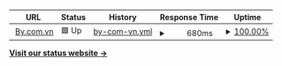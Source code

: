 <!--start: status pages-->
<!-- This summary is generated by Upptime (https://github.com/upptime/upptime) -->
<!-- Do not edit this manually, your changes will be overwritten -->
<!-- prettier-ignore -->
| URL | Status | History | Response Time | Uptime |
| --- | ------ | ------- | ------------- | ------ |
| <img alt="" src="https://favicons.githubusercontent.com/by.com.vn" height="13"> [By.com.vn](https://by.com.vn) | 🟩 Up | [by-com-vn.yml](https://github.com/chungvku/bycom.vn/commits/HEAD/history/by-com-vn.yml) | <details><summary><img alt="Response time graph" src="./graphs/by-com-vn/response-time-week.png" height="20"> 680ms</summary><br><a href="https://status.by.com.vn/history/by-com-vn"><img alt="Response time 680" src="https://img.shields.io/endpoint?url=https%3A%2F%2Fraw.githubusercontent.com%2Fchungvku%2Fbycom.vn%2FHEAD%2Fapi%2Fby-com-vn%2Fresponse-time.json"></a><br><a href="https://status.by.com.vn/history/by-com-vn"><img alt="24-hour response time 680" src="https://img.shields.io/endpoint?url=https%3A%2F%2Fraw.githubusercontent.com%2Fchungvku%2Fbycom.vn%2FHEAD%2Fapi%2Fby-com-vn%2Fresponse-time-day.json"></a><br><a href="https://status.by.com.vn/history/by-com-vn"><img alt="7-day response time 680" src="https://img.shields.io/endpoint?url=https%3A%2F%2Fraw.githubusercontent.com%2Fchungvku%2Fbycom.vn%2FHEAD%2Fapi%2Fby-com-vn%2Fresponse-time-week.json"></a><br><a href="https://status.by.com.vn/history/by-com-vn"><img alt="30-day response time 680" src="https://img.shields.io/endpoint?url=https%3A%2F%2Fraw.githubusercontent.com%2Fchungvku%2Fbycom.vn%2FHEAD%2Fapi%2Fby-com-vn%2Fresponse-time-month.json"></a><br><a href="https://status.by.com.vn/history/by-com-vn"><img alt="1-year response time 680" src="https://img.shields.io/endpoint?url=https%3A%2F%2Fraw.githubusercontent.com%2Fchungvku%2Fbycom.vn%2FHEAD%2Fapi%2Fby-com-vn%2Fresponse-time-year.json"></a></details> | <details><summary><a href="https://status.by.com.vn/history/by-com-vn">100.00%</a></summary><a href="https://status.by.com.vn/history/by-com-vn"><img alt="All-time uptime 100.00%" src="https://img.shields.io/endpoint?url=https%3A%2F%2Fraw.githubusercontent.com%2Fchungvku%2Fbycom.vn%2FHEAD%2Fapi%2Fby-com-vn%2Fuptime.json"></a><br><a href="https://status.by.com.vn/history/by-com-vn"><img alt="24-hour uptime 100.00%" src="https://img.shields.io/endpoint?url=https%3A%2F%2Fraw.githubusercontent.com%2Fchungvku%2Fbycom.vn%2FHEAD%2Fapi%2Fby-com-vn%2Fuptime-day.json"></a><br><a href="https://status.by.com.vn/history/by-com-vn"><img alt="7-day uptime 100.00%" src="https://img.shields.io/endpoint?url=https%3A%2F%2Fraw.githubusercontent.com%2Fchungvku%2Fbycom.vn%2FHEAD%2Fapi%2Fby-com-vn%2Fuptime-week.json"></a><br><a href="https://status.by.com.vn/history/by-com-vn"><img alt="30-day uptime 100.00%" src="https://img.shields.io/endpoint?url=https%3A%2F%2Fraw.githubusercontent.com%2Fchungvku%2Fbycom.vn%2FHEAD%2Fapi%2Fby-com-vn%2Fuptime-month.json"></a><br><a href="https://status.by.com.vn/history/by-com-vn"><img alt="1-year uptime 100.00%" src="https://img.shields.io/endpoint?url=https%3A%2F%2Fraw.githubusercontent.com%2Fchungvku%2Fbycom.vn%2FHEAD%2Fapi%2Fby-com-vn%2Fuptime-year.json"></a></details>

<!--end: status pages-->

[**Visit our status website →**](https://status.by.com.vn)
